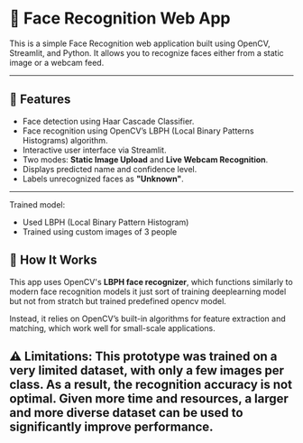 # 🤖 Face Recognition Web App

This is a simple Face Recognition web application built using OpenCV, Streamlit, and Python. It allows you to recognize faces either from a static image or a webcam feed.

---

## 🚀 Features

- Face detection using Haar Cascade Classifier.
- Face recognition using OpenCV’s LBPH (Local Binary Patterns Histograms) algorithm.
- Interactive user interface via Streamlit.
- Two modes: **Static Image Upload** and **Live Webcam Recognition**.
- Displays predicted name and confidence level.
- Labels unrecognized faces as **"Unknown"**.

---
Trained model:
- Used LBPH (Local Binary Pattern Histogram)
- Trained using custom images of 3 people

## 🧠 How It Works

This app uses OpenCV's **LBPH face recognizer**, which functions similarly to modern face recognition models it just sort of training deeplearning model but not from stratch but trained predefined opencv model.

Instead, it relies on OpenCV’s built-in algorithms for feature extraction and matching, which work well for small-scale applications.


⚠️ Limitations:
This prototype was trained on a very limited dataset, with only a few images per class.
As a result, the recognition accuracy is not optimal.
Given more time and resources, a larger and more diverse dataset can be used to significantly improve performance.
---
